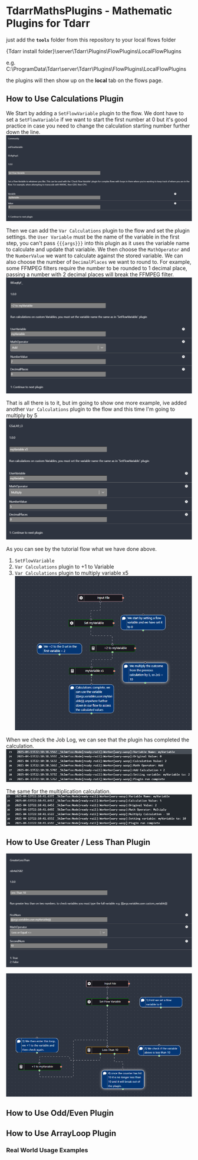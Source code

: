 # TdarrMathsPlugins - Mathematic Plugins for Tdarr

just add the **`tools`** folder from this repository to your local flows folder

{Tdarr install folder}\server\Tdarr\Plugins\FlowPlugins\LocalFlowPlugins

e.g. C:\ProgramData\Tdarr\server\Tdarr\Plugins\FlowPlugins\LocalFlowPlugins

the plugins will then show up on the **local** tab on the flows page.

## How to Use Calculations Plugin

We Start by adding a `SetFlowVariable` plugin to the flow. We dont have to set a `SetFlowVariable` if we want to start the first number at 0 but it's good practice in case you need to change the calculation starting number further down the line.
![alt text](https://github.com/digitalassassins/TdarrMathsPlugins/blob/main/screenshots/1-Calculation-SetFlowVariable.png?raw=true "Add SetFlowVariable and change the settings")

Then we can add the `Var Calculations` plugin to the flow and set the plugin settings. the `User Variable` must be the name of the variable in the first step, you can't pass `{{{args}}}` into this plugin as it uses the variable name to calculate and update that variable. We then choose the `MathOperator` and the `NumberValue` we want to calculate against the stored variable.
We can also choose the number of `DecimalPlaces` we want to round to. For example, some FFMPEG filters require the number to be rounded to 1 decimal place, passing a number with 2 decimal places will break the FFMPEG filter.
![alt text](https://github.com/digitalassassins/TdarrMathsPlugins/blob/main/screenshots/2-Calculation-Add2.png?raw=true "Add Tdarr Calculation Plugin, Tdarr add a number to a variable")

That is all there is to it, but im going to show one more example, ive added another `Var Calculations` plugin to the flow and this time I'm going to multiply by 5
![alt text](https://github.com/digitalassassins/TdarrMathsPlugins/blob/main/screenshots/3-Calculation-Multiply5.png?raw=true "Tdarr maths multiply by a number")

As you can see by the tutorial flow what we have done above. 
1) `SetFlowVariable`
2)  `Var Calculations` plugin to +1 to Variable
3)   `Var Calculations` plugin to multiply variable x5
![alt text](https://github.com/digitalassassins/TdarrMathsPlugins/blob/main/screenshots/4-Calculation-Tutorial.png?raw=true "Tdarr Math Plugin Tutorial")

When we check the Job Log, we can see that the plugin has completed the calculation.
![alt text](https://github.com/digitalassassins/TdarrMathsPlugins/blob/main/screenshots/5-Calculation-AddLogFeedback.png?raw=true "Add SetFlowVariable and change the settings")

The same for the multiplication calculation.
![alt text](https://github.com/digitalassassins/TdarrMathsPlugins/blob/main/screenshots/6-Calculation-MultiplyLogFeedback.png?raw=true "Add SetFlowVariable and change the settings")

## How to Use Greater / Less Than Plugin

![alt text](https://github.com/digitalassassins/TdarrMathsPlugins/blob/main/screenshots/21-GreaterLess-PluginSettings.png?raw=true "Add Tdarr Calculation Plugin, Tdarr add a number to a variable")

![alt text](https://github.com/digitalassassins/TdarrMathsPlugins/blob/main/screenshots/22-GreaterLess-Tutorial.png?raw=true "Add Tdarr Calculation Plugin, Tdarr add a number to a variable")

## How to Use Odd/Even Plugin

## How to Use ArrayLoop Plugin

### Real World Usage Examples
